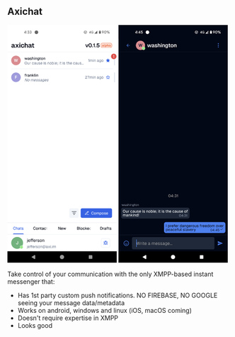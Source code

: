 ## Axichat

<p float="left">
  <img src="/metadata/en-US/images/phoneScreenshots/1-unread_chats_white.png" width="49%"  alt="Chats page"/>
  <img src="/metadata/en-US/images/phoneScreenshots/4-open_chat_dark.png" width="49%"  alt="Message page"/>
</p>

Take control of your communication with the only XMPP-based instant messenger that:

- Has 1st party custom push notifications. NO FIREBASE, NO GOOGLE seeing your message data/metadata
- Works on android, windows and linux (iOS, macOS coming)
- Doesn't require expertise in XMPP
- Looks good